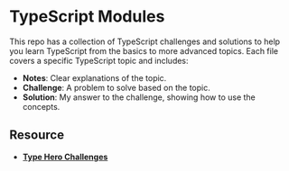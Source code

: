 # TypeScript Modules

This repo has a collection of TypeScript challenges and solutions to help you learn TypeScript from the basics to more advanced topics. Each file covers a specific TypeScript topic and includes:

- **Notes**: Clear explanations of the topic.
- **Challenge**: A problem to solve based on the topic.
- **Solution**: My answer to the challenge, showing how to use the concepts.

## Resource

- **[Type Hero Challenges](https://typehero.dev/)**

